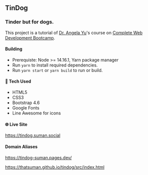 ## TinDog
### Tinder but for dogs.

This project is a tutorial of [Dr. Angela Yu](https://www.udemy.com/user/4b4368a3-b5c8-4529-aa65-2056ec31f37e/)'s course on [Complete Web Development Bootcamp](https://www.udemy.com/course/the-complete-web-development-bootcamp/).

#### Building

- Prerequiste: Node >= 14.16.1, Yarn package manager
- Run `yarn` to install required dependencies.
- Run `yarn start` or `yarn build` to run or build.

#### :star2: Tech Used

- HTML5
- CSS3
- Bootstrap 4.6
- Google Fonts
- Line Awesome for icons

#### :globe_with_meridians: Live Site
https://tindog.suman.social

#### Domain Aliases
https://tindog-suman.pages.dev/

https://thatsuman.github.io/tindog/src/index.html


